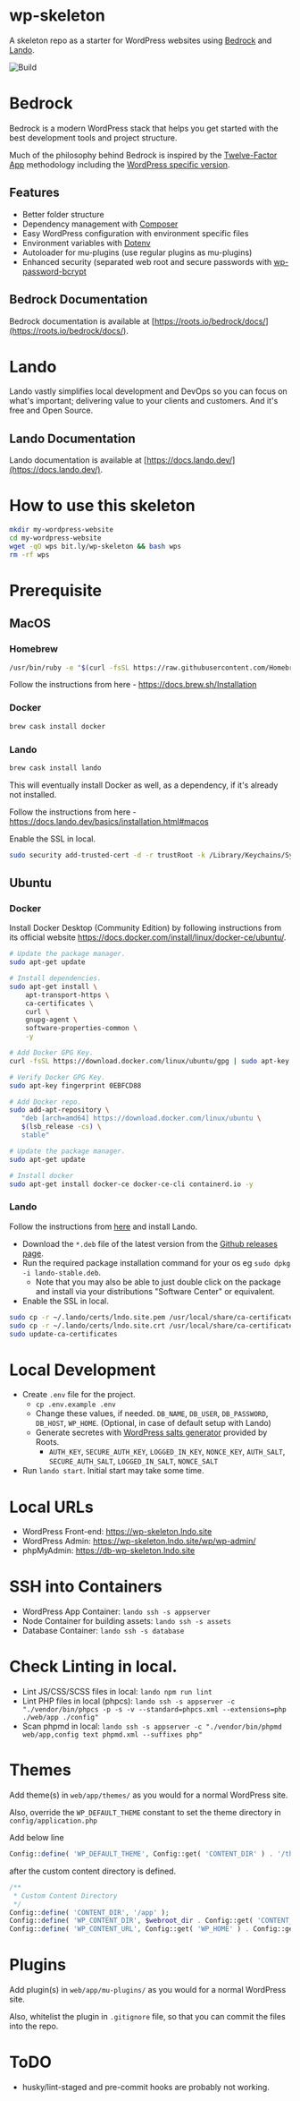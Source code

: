 # wp-skeleton
A skeleton repo as a starter for WordPress websites using [Bedrock](https://roots.io/bedrock/) and [Lando](https://lando.dev/).

![Build](https://github.com/desaiuditd/wp-skeleton/workflows/Build/badge.svg)

# Bedrock

Bedrock is a modern WordPress stack that helps you get started with the best development tools and project structure.

Much of the philosophy behind Bedrock is inspired by the [Twelve-Factor App](http://12factor.net/) methodology including the [WordPress specific version](https://roots.io/twelve-factor-wordpress/).

## Features

* Better folder structure
* Dependency management with [Composer](https://getcomposer.org)
* Easy WordPress configuration with environment specific files
* Environment variables with [Dotenv](https://github.com/vlucas/phpdotenv)
* Autoloader for mu-plugins (use regular plugins as mu-plugins)
* Enhanced security (separated web root and secure passwords with [wp-password-bcrypt](https://github.com/roots/wp-password-bcrypt)

## Bedrock Documentation

Bedrock documentation is available at [https://roots.io/bedrock/docs/](https://roots.io/bedrock/docs/).

# Lando

Lando vastly simplifies local development and DevOps so you can focus on what's important;
delivering value to your clients and customers. And it's free and Open Source.

## Lando Documentation

Lando documentation is available at [https://docs.lando.dev/](https://docs.lando.dev/).

# How to use this skeleton

```bash
mkdir my-wordpress-website
cd my-wordpress-website
wget -qO wps bit.ly/wp-skeleton && bash wps
rm -rf wps
```

# Prerequisite

## MacOS

### Homebrew

```bash
/usr/bin/ruby -e "$(curl -fsSL https://raw.githubusercontent.com/Homebrew/install/master/install)"
```

Follow the instructions from here - https://docs.brew.sh/Installation

### Docker

```bash
brew cask install docker
```

### Lando

```bash
brew cask install lando
```

This will eventually install Docker as well, as a dependency, if it's already not installed.

Follow the instructions from here - https://docs.lando.dev/basics/installation.html#macos

Enable the SSL in local.

```bash
sudo security add-trusted-cert -d -r trustRoot -k /Library/Keychains/System.keychain ~/.lando/certs/lndo.site.pem
```

## Ubuntu

### Docker

Install Docker Desktop (Community Edition) by following instructions from its official website https://docs.docker.com/install/linux/docker-ce/ubuntu/.

```bash
# Update the package manager.
sudo apt-get update

# Install dependencies.
sudo apt-get install \
    apt-transport-https \
    ca-certificates \
    curl \
    gnupg-agent \
    software-properties-common \
	-y

# Add Docker GPG Key.
curl -fsSL https://download.docker.com/linux/ubuntu/gpg | sudo apt-key add -

# Verify Docker GPG Key.
sudo apt-key fingerprint 0EBFCD88

# Add Docker repo.
sudo add-apt-repository \
   "deb [arch=amd64] https://download.docker.com/linux/ubuntu \
   $(lsb_release -cs) \
   stable"

# Update the package manager.
sudo apt-get update

# Install docker
sudo apt-get install docker-ce docker-ce-cli containerd.io -y
```

### Lando

Follow the instructions from [here](https://docs.lando.dev/basics/installation.html#linux) and install Lando.

- Download the `*.deb` file of the latest version from the [Github releases page](https://github.com/lando/lando/releases).
- Run the required package installation command for your os eg `sudo dpkg -i lando-stable.deb`.
	- Note that you may also be able to just double click on the package and install via your distributions "Software Center" or equivalent.
- Enable the SSL in local.

```bash
sudo cp -r ~/.lando/certs/lndo.site.pem /usr/local/share/ca-certificates/lndo.site.pem
sudo cp -r ~/.lando/certs/lndo.site.crt /usr/local/share/ca-certificates/lndo.site.crt
sudo update-ca-certificates
```

# Local Development

- Create `.env` file for the project.
	- `cp .env.example .env`
	- Change these values, if needed. `DB_NAME`, `DB_USER`, `DB_PASSWORD`, `DB_HOST`, `WP_HOME`. (Optional, in case of default setup with Lando)
	- Generate secretes with [WordPress salts generator](https://roots.io/salts.html) provided by Roots.
		- `AUTH_KEY`, `SECURE_AUTH_KEY`, `LOGGED_IN_KEY`, `NONCE_KEY`, `AUTH_SALT`, `SECURE_AUTH_SALT`, `LOGGED_IN_SALT`, `NONCE_SALT`
- Run `lando start`. Initial start may take some time.

# Local URLs

- WordPress Front-end: https://wp-skeleton.lndo.site
- WordPress Admin: https://wp-skeleton.lndo.site/wp/wp-admin/
- phpMyAdmin: https://db-wp-skeleton.lndo.site

# SSH into Containers

- WordPress App Container: `lando ssh -s appserver`
- Node Container for building assets: `lando ssh -s assets`
- Database Container: `lando ssh -s database`

# Check Linting in local.

- Lint JS/CSS/SCSS files in local: `lando npm run lint`
- Lint PHP files in local (phpcs): `lando ssh -s appserver -c "./vendor/bin/phpcs -p -s -v --standard=phpcs.xml --extensions=php ./web/app ./config"`
- Scan phpmd in local: `lando ssh -s appserver -c "./vendor/bin/phpmd web/app,config text phpmd.xml --suffixes php"`

# Themes

Add theme(s) in `web/app/themes/` as you would for a normal WordPress site.

Also, override the `WP_DEFAULT_THEME` constant to set the theme directory in `config/application.php`

Add below line

```php
Config::define( 'WP_DEFAULT_THEME', Config::get( 'CONTENT_DIR' ) . '/themes' );
```

after the custom content directory is defined.

```php
/**
 * Custom Content Directory
 */
Config::define( 'CONTENT_DIR', '/app' );
Config::define( 'WP_CONTENT_DIR', $webroot_dir . Config::get( 'CONTENT_DIR' ) );
Config::define( 'WP_CONTENT_URL', Config::get( 'WP_HOME' ) . Config::get( 'CONTENT_DIR' ) );
```

# Plugins

Add plugin(s) in `web/app/mu-plugins/` as you would for a normal WordPress site.

Also, whitelist the plugin in `.gitignore` file, so that you can commit the files into the repo.

# ToDO

- husky/lint-staged and pre-commit hooks are probably not working.
